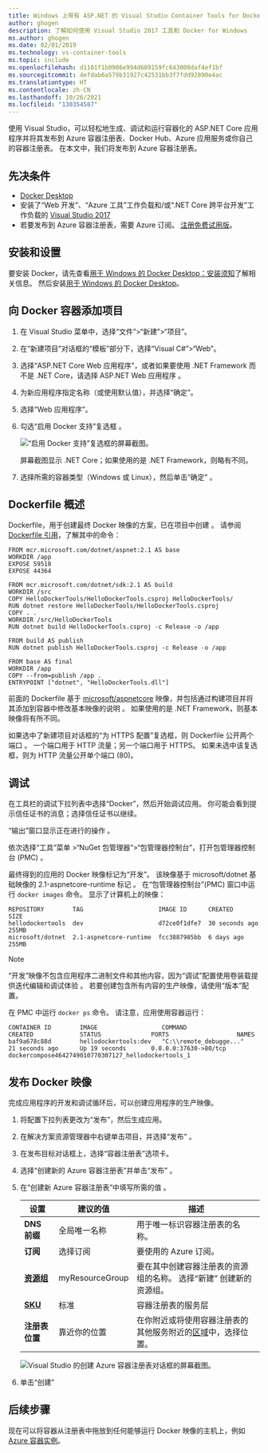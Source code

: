 ```yaml
---
title: Windows 上带有 ASP.NET 的 Visual Studio Container Tools for Docker
author: ghogen
description: 了解如何使用 Visual Studio 2017 工具和 Docker for Windows
ms.author: ghogen
ms.date: 02/01/2019
ms.technology: vs-container-tools
ms.topic: include
ms.openlocfilehash: d1101f1b0906e994d609159fc643000daf4ef1bf
ms.sourcegitcommit: 4efdab6a579b31927c42531bb3f7fdd92890e4ac
ms.translationtype: HT
ms.contentlocale: zh-CN
ms.lasthandoff: 10/26/2021
ms.locfileid: "130354587"
---
```

使用 Visual Studio，可以轻松地生成、调试和运行容器化的 ASP.NET Core 应用程序并将其发布到 Azure 容器注册表、Docker Hub、Azure 应用服务或你自己的容器注册表。 在本文中，我们将发布到 Azure 容器注册表。

## <a name="prerequisites"></a>先决条件

* [Docker Desktop](https://hub.docker.com/editions/community/docker-ce-desktop-windows)
* 安装了“Web 开发”、“Azure 工具”工作负载和/或“.NET Core 跨平台开发”工作负载的 [Visual Studio 2017](https://visualstudio.microsoft.com/vs/older-downloads/?utm_medium=microsoft&utm_source=docs.microsoft.com&utm_campaign=vs+2017+download)  
* 若要发布到 Azure 容器注册表，需要 Azure 订阅。 [注册免费试用版](https://azure.microsoft.com/free/dotnet/)。

## <a name="installation-and-setup"></a>安装和设置

要安装 Docker，请先查看[用于 Windows 的 Docker Desktop：安装须知](https://docs.docker.com/docker-for-windows/install/#what-to-know-before-you-install)了解相关信息。 然后安装[用于 Windows 的 Docker Desktop](https://hub.docker.com/editions/community/docker-ce-desktop-windows)。

## <a name="add-a-project-to-a-docker-container"></a>向 Docker 容器添加项目

1. 在 Visual Studio 菜单中，选择“文件”>“新建”>“项目”。 
1. 在“新建项目”对话框的“模板”部分下，选择“Visual C#”>“Web”。   
1. 选择“ASP.NET Core Web 应用程序”，或者如果要使用 .NET Framework 而不是 .NET Core，请选择 ASP.NET Web 应用程序   。
1. 为新应用程序指定名称（或使用默认值），并选择“确定”。 
1. 选择“Web 应用程序”。
1. 勾选“启用 Docker 支持”复选框  。

   ![“启用 Docker 支持”复选框的屏幕截图。](../../media/container-tools/enable-docker-support.PNG)

   屏幕截图显示 .NET Core；如果使用的是 .NET Framework，则略有不同。

1. 选择所需的容器类型（Windows 或 Linux），然后单击“确定”  。

## <a name="dockerfile-overview"></a>Dockerfile 概述

Dockerfile，用于创建最终 Docker 映像的方案，已在项目中创建  。 请参阅 [Dockerfile 引用](https://docs.docker.com/engine/reference/builder/)，了解其中的命令：

```
FROM mcr.microsoft.com/dotnet/aspnet:2.1 AS base
WORKDIR /app
EXPOSE 59518
EXPOSE 44364

FROM mcr.microsoft.com/dotnet/sdk:2.1 AS build
WORKDIR /src
COPY HelloDockerTools/HelloDockerTools.csproj HelloDockerTools/
RUN dotnet restore HelloDockerTools/HelloDockerTools.csproj
COPY . .
WORKDIR /src/HelloDockerTools
RUN dotnet build HelloDockerTools.csproj -c Release -o /app

FROM build AS publish
RUN dotnet publish HelloDockerTools.csproj -c Release -o /app

FROM base AS final
WORKDIR /app
COPY --from=publish /app .
ENTRYPOINT ["dotnet", "HelloDockerTools.dll"]
```

前面的 Dockerfile 基于 [microsoft/aspnetcore](https://hub.docker.com/r/microsoft/aspnetcore/) 映像，并包括通过构建项目并将其添加到容器中修改基本映像的说明  。 如果使用的是 .NET Framework，则基本映像将有所不同。

如果选中了新建项目对话框的“为 HTTPS 配置”复选框，则 Dockerfile 公开两个端口   。 一个端口用于 HTTP 流量；另一个端口用于 HTTPS。 如果未选中该复选框，则为 HTTP 流量公开单个端口 (80)。

## <a name="debug"></a>调试

在工具栏的调试下拉列表中选择“Docker”，然后开始调试应用。 你可能会看到提示信任证书的消息；选择信任证书以继续。

“输出”窗口显示正在进行的操作  。

依次选择“工具”菜单 >“NuGet 包管理器”>“包管理器控制台”，打开包管理器控制台 (PMC)    。

最终得到的应用的 Docker 映像标记为“开发”。 该映像基于 microsoft/dotnet 基础映像的 2.1-aspnetcore-runtime 标记 。 在“包管理器控制台”(PMC) 窗口中运行 `docker images` 命令。 显示了计算机上的映像：

```console
REPOSITORY        TAG                     IMAGE ID      CREATED         SIZE
hellodockertools  dev                     d72ce0f1dfe7  30 seconds ago  255MB
microsoft/dotnet  2.1-aspnetcore-runtime  fcc3887985bb  6 days ago      255MB
```

> [!NOTE]
> “开发”映像不包含应用程序二进制文件和其他内容，因为“调试”配置使用卷装载提供迭代编辑和调试体验 。 若要创建包含所有内容的生产映像，请使用“版本”配置。

在 PMC 中运行 `docker ps` 命令。 请注意，应用使用容器运行：

```console
CONTAINER ID        IMAGE                  COMMAND                   CREATED             STATUS              PORTS                   NAMES
baf9a678c88d        hellodockertools:dev   "C:\\remote_debugge..."   21 seconds ago      Up 19 seconds       0.0.0.0:37630->80/tcp   dockercompose4642749010770307127_hellodockertools_1
```

## <a name="publish-docker-images"></a>发布 Docker 映像

完成应用程序的开发和调试循环后，可以创建应用程序的生产映像。

1. 将配置下拉列表更改为“发布”，然后生成应用。
1. 在解决方案资源管理器中右键单击项目，并选择“发布” 。
1. 在发布目标对话框上，选择“容器注册表”选项卡。
1. 选择“创建新的 Azure 容器注册表”并单击“发布” 。
1. 在“创建新 Azure 容器注册表”中填写所需的值  。

    | 设置      | 建议的值  | 描述                                |
    | ------------ |  ------- | -------------------------------------------------- |
    | **DNS 前缀** | 全局唯一名称 | 用于唯一标识容器注册表的名称。 |
    | **订阅** | 选择订阅 | 要使用的 Azure 订阅。 |
    | **[资源组](/azure/azure-resource-manager/resource-group-overview)** | myResourceGroup |  要在其中创建容器注册表的资源组的名称。 选择“新建”  创建新的资源组。|
    | **[SKU](/azure/container-registry/container-registry-skus)** | 标准 | 容器注册表的服务层  |
    | **注册表位置** | 靠近你的位置 | 在你附近或将使用容器注册表的其他服务附近的[区域](https://azure.microsoft.com/regions/)中，选择位置。 |

    ![Visual Studio 的创建 Azure 容器注册表对话框的屏幕截图。][0]

1. 单击“创建” 

## <a name="next-steps"></a>后续步骤

现在可以将容器从注册表中拖放到任何能够运行 Docker 映像的主机上，例如[Azure 容器实例](/azure/container-instances/container-instances-tutorial-deploy-app)。

[0]:../../media/hosting-web-apps-in-docker/vs-azure-container-registry-provisioning-dialog.png
